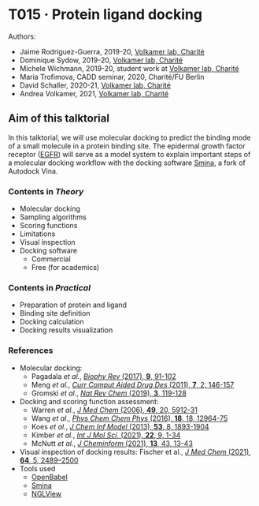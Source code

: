 # T015 · Protein ligand docking

Authors:

- Jaime Rodríguez-Guerra, 2019-20, [Volkamer lab, Charité](https://volkamerlab.org/)  
- Dominique Sydow, 2019-20, [Volkamer lab, Charité](https://volkamerlab.org/)  
- Michele Wichmann, 2019-20, student work at [Volkamer lab, Charité](https://volkamerlab.org/)  
- Maria Trofimova, CADD seminar, 2020, Charité/FU Berlin  
- David Schaller, 2020-21, [Volkamer lab, Charité](https://volkamerlab.org/)  
- Andrea Volkamer, 2021, [Volkamer lab, Charité](https://volkamerlab.org/)  


## Aim of this talktorial

In this talktorial, we will use molecular docking to predict the binding mode of a small molecule in a protein binding site. The epidermal growth factor receptor ([EGFR](https://www.uniprot.org/uniprot/P00533)) will serve as a model system to explain important steps of a molecular docking workflow with the docking software [Smina](https://sourceforge.net/projects/smina/), a fork of Autodock Vina.


### Contents in *Theory*

- Molecular docking
- Sampling algorithms
- Scoring functions
- Limitations
- Visual inspection
- Docking software
  - Commercial
  - Free (for academics)


### Contents in *Practical*

- Preparation of protein and ligand 
- Binding site definition
- Docking calculation
- Docking results visualization


### References
- Molecular docking:
    - Pagadala _et al._, [_Biophy Rev_ (2017), __9__, 91-102](https://doi.org/10.1007/s12551-016-0247-1)
    - Meng _et al._, [_Curr Comput Aided Drug Des_ (2011), __7__, 2, 146-157](https://doi.org/10.2174/157340911795677602)
    - Gromski _et al._, [_Nat Rev Chem_ (2019), __3__, 119-128](https://doi.org/10.1038/s41570-018-0066-y)
- Docking and scoring function assessment:
    - Warren _et al._, [_J Med Chem_ (2006), __49__, 20, 5912-31](https://doi.org/10.1021/jm050362n)
    - Wang _et al._, [_Phys Chem Chem Phys_ (2016), __18__, 18, 12964-75](https://doi.org/10.1039/c6cp01555g)
    - Koes _et al._, [_J Chem Inf Model_ (2013), __53__, 8, 1893-1904](https://doi.org/10.1021/ci300604z)
    - Kimber _et al._, [_Int J Mol Sci_, (2021), __22__, 9, 1-34](https://doi.org/10.3390/ijms22094435)
    - McNutt _et al._, [_J Cheminform_ (2021), __13__, 43, 13-43](https://doi.org/10.1186/s13321-021-00522-2)
- Visual inspection of docking results: Fischer et al., [_J Med Chem_ (2021), __64__, 5, 2489–2500](https://doi.org/10.1021/acs.jmedchem.0c02227)
- Tools used
    - [OpenBabel](http://openbabel.org/wiki/Main_Page)
    - [Smina](https://sourceforge.net/projects/smina/)
    - [NGLView](http://nglviewer.org/nglview/latest/)
